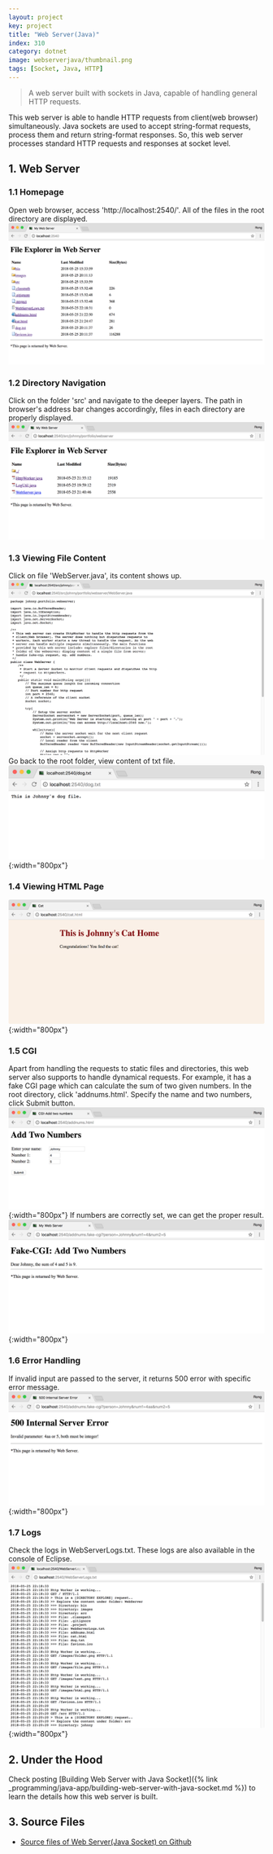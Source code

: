 ```yaml
---
layout: project
key: project
title: "Web Server(Java)"
index: 310
category: dotnet
image: webserverjava/thumbnail.png
tags: [Socket, Java, HTTP]
---
```


> A web server built with sockets in Java, capable of handling general HTTP requests.

This web server is able to handle HTTP requests from client(web browser) simultaneously. Java sockets are used to accept string-format requests, process them and return string-format responses. So, this web server processes standard HTTP requests and responses at socket level.

## 1. Web Server
### 1.1 Homepage
Open web browser, access 'http://localhost:2540/'. All of the files in the root directory are displayed.
![image](/assets/images/portfolio/webserverjava/homepage.png)
### 1.2 Directory Navigation
Click on the folder 'src' and navigate to the deeper layers. The path in browser's address bar changes accordingly, files in each directory are properly displayed.
![image](/assets/images/portfolio/webserverjava/navigation.png)
### 1.3 Viewing File Content
Click on file 'WebServer.java', its content shows up.
![image](/assets/images/portfolio/webserverjava/content.png)
Go back to the root folder, view content of txt file.
![image](/assets/images/portfolio/webserverjava/dogtxt.png){:width="800px"}
### 1.4 Viewing HTML Page
![image](/assets/images/portfolio/webserverjava/cathtml.png){:width="800px"}
### 1.5 CGI
Apart from handling the requests to static files and directories, this web server also supports to handle dynamical requests. For example, it has a fake CGI page which can calculate the sum of two given numbers. In the root directory, click 'addnums.html'. Specify the name and two numbers, click Submit button.
![image](/assets/images/portfolio/webserverjava/cgi.png){:width="800px"}
If numbers are correctly set, we can get the proper result.
![image](/assets/images/portfolio/webserverjava/addnumbers.png){:width="800px"}
### 1.6 Error Handling
If invalid input are passed to the server, it returns 500 error with specific error message.
![image](/assets/images/portfolio/webserverjava/error.png){:width="800px"}
### 1.7 Logs
Check the logs in WebServerLogs.txt. These logs are also available in the console of Eclipse.
![image](/assets/images/portfolio/webserverjava/logs.png){:width="800px"}  

## 2. Under the Hood
Check posting [Building Web Server with Java Socket]({% link _programming/java-app/building-web-server-with-java-socket.md %}) to learn the details how this web server is built.

## 3. Source Files
* [Source files of Web Server(Java Socket) on Github](https://github.com/jojozhuang/web-server-java)
